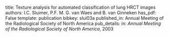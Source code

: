 title: Texture analysis for automated classification of lung HRCT images
authors: I.C. Sluimer, P.F. M. G. van Waes and B. van Ginneken
has_pdf: False
template: publication
bibkey: slui03a
published_in: Annual Meeting of the Radiological Society of North America
pub_details: in: <i>Annual Meeting of the Radiological Society of North America</i>, 2003
